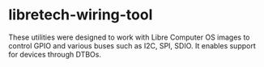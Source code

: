 # libretech-wiring-tool

These utilities were designed to work with Libre Computer OS images to control GPIO and various buses such as I2C, SPI, SDIO.
It enables support for devices through DTBOs.
